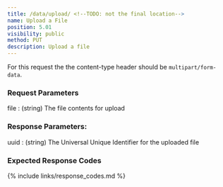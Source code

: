 ```yaml
---
title: /data/upload/ <!--TODO: not the final location-->
name: Upload a File
position: 5.01
visibility: public
method: PUT
description: Upload a file
---
```


For this request the the content-type header should be `multipart/form-data`.

### Request Parameters

file
: (string) The file contents for upload

### Response Parameters:

uuid
: (string) The Universal Unique Identifier for the uploaded file

### Expected Response Codes

{% include links/response_codes.md %}

